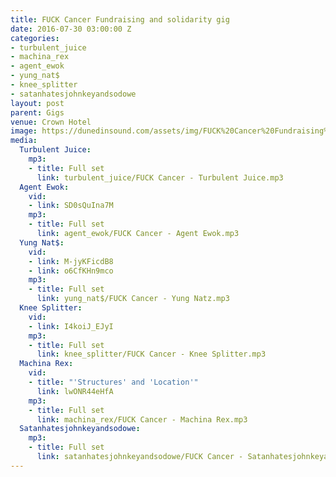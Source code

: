 ```yaml
---
title: FUCK Cancer Fundraising and solidarity gig
date: 2016-07-30 03:00:00 Z
categories:
- turbulent_juice
- machina_rex
- agent_ewok
- yung_nat$
- knee_splitter
- satanhatesjohnkeyandsodowe
layout: post
parent: Gigs
venue: Crown Hotel
image: https://dunedinsound.com/assets/img/FUCK%20Cancer%20Fundraising%20and%20solidarity%20gig/cover.jpg
media:
  Turbulent Juice:
    mp3:
    - title: Full set
      link: turbulent_juice/FUCK Cancer - Turbulent Juice.mp3
  Agent Ewok:
    vid:
    - link: SD0sQuIna7M
    mp3:
    - title: Full set
      link: agent_ewok/FUCK Cancer - Agent Ewok.mp3
  Yung Nat$:
    vid:
    - link: M-jyKFicdB8
    - link: o6CfKHn9mco
    mp3:
    - title: Full set
      link: yung_nat$/FUCK Cancer - Yung Natz.mp3
  Knee Splitter:
    vid:
    - link: I4koiJ_EJyI
    mp3:
    - title: Full set
      link: knee_splitter/FUCK Cancer - Knee Splitter.mp3
  Machina Rex:
    vid:
    - title: "'Structures' and 'Location'"
      link: lwONR44eHfA
    mp3:
    - title: Full set
      link: machina_rex/FUCK Cancer - Machina Rex.mp3
  Satanhatesjohnkeyandsodowe:
    mp3:
    - title: Full set
      link: satanhatesjohnkeyandsodowe/FUCK Cancer - Satanhatesjohnkeyandsodowe.mp3
---
```


